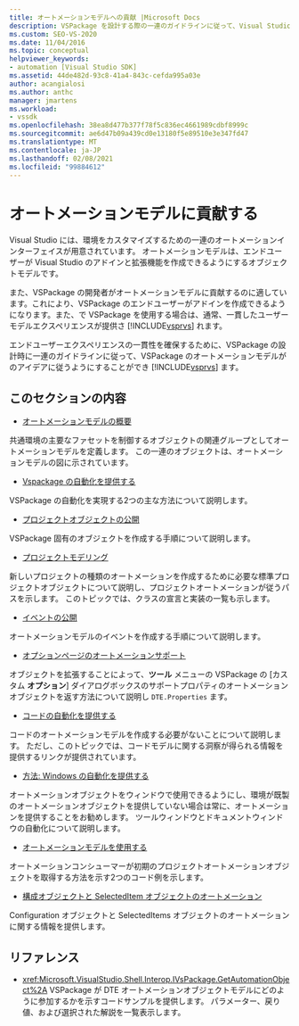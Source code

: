 ```yaml
---
title: オートメーションモデルへの貢献 |Microsoft Docs
description: VSPackage を設計する際の一連のガイドラインに従って、Visual Studio オートメーションモデルに貢献する方法について説明します。
ms.custom: SEO-VS-2020
ms.date: 11/04/2016
ms.topic: conceptual
helpviewer_keywords:
- automation [Visual Studio SDK]
ms.assetid: 44de482d-93c8-41a4-843c-cefda995a03e
author: acangialosi
ms.author: anthc
manager: jmartens
ms.workload:
- vssdk
ms.openlocfilehash: 38ea8d477b377f78f5c836ec4661989cdbf8999c
ms.sourcegitcommit: ae6d47b09a439cd0e13180f5e89510e3e347fd47
ms.translationtype: MT
ms.contentlocale: ja-JP
ms.lasthandoff: 02/08/2021
ms.locfileid: "99884612"
---
```

# <a name="contribute-to-the-automation-model"></a>オートメーションモデルに貢献する
Visual Studio には、環境をカスタマイズするための一連のオートメーションインターフェイスが用意されています。 オートメーションモデルは、エンドユーザーが Visual Studio のアドインと拡張機能を作成できるようにするオブジェクトモデルです。

 また、VSPackage の開発者がオートメーションモデルに貢献するのに適しています。これにより、VSPackage のエンドユーザーがアドインを作成できるようになります。また、で VSPackage を使用する場合は、通常、一貫したユーザーモデルエクスペリエンスが提供さ [!INCLUDE[vsprvs](../../code-quality/includes/vsprvs_md.md)] れます。

 エンドユーザーエクスペリエンスの一貫性を確保するために、VSPackage の設計時に一連のガイドラインに従って、VSPackage のオートメーションモデルがのアイデアに従うようにすることができ [!INCLUDE[vsprvs](../../code-quality/includes/vsprvs_md.md)] ます。

## <a name="in-this-section"></a>このセクションの内容
- [オートメーションモデルの概要](../../extensibility/internals/automation-model-overview.md)

 共通環境の主要なファセットを制御するオブジェクトの関連グループとしてオートメーションモデルを定義します。 この一連のオブジェクトは、オートメーションモデルの図に示されています。

- [Vspackage の自動化を提供する](../../extensibility/internals/providing-automation-for-vspackages.md)

 VSPackage の自動化を実現する2つの主な方法について説明します。

- [プロジェクトオブジェクトの公開](../../extensibility/internals/exposing-project-objects.md)

 VSPackage 固有のオブジェクトを作成する手順について説明します。

- [プロジェクトモデリング](../../extensibility/internals/project-modeling.md)

 新しいプロジェクトの種類のオートメーションを作成するために必要な標準プロジェクトオブジェクトについて説明し、プロジェクトオートメーションが従うパスを示します。 このトピックでは、クラスの宣言と実装の一覧も示します。

- [イベントの公開](../../extensibility/internals/exposing-events-in-the-visual-studio-sdk.md)

 オートメーションモデルのイベントを作成する手順について説明します。

- [オプションページのオートメーションサポート](../../extensibility/internals/automation-support-for-options-pages.md)

 オブジェクトを拡張することによって、**ツール** メニューの VSPackage の [カスタム **オプション**] ダイアログボックスのサポートプロパティのオートメーションオブジェクトを返す方法について説明し `DTE.Properties` ます。

- [コードの自動化を提供する](../../extensibility/internals/providing-automation-for-code.md)

 コードのオートメーションモデルを作成する必要がないことについて説明します。 ただし、このトピックでは、コードモデルに関する洞察が得られる情報を提供するリンクが提供されています。

- [方法: Windows の自動化を提供する](../../extensibility/internals/how-to-provide-automation-for-windows.md)

 オートメーションオブジェクトをウィンドウで使用できるようにし、環境が既製のオートメーションオブジェクトを提供していない場合は常に、オートメーションを提供することをお勧めします。 ツールウィンドウとドキュメントウィンドウの自動化について説明します。

- [オートメーションモデルを使用する](../../extensibility/internals/using-the-automation-model.md)

 オートメーションコンシューマーが初期のプロジェクトオートメーションオブジェクトを取得する方法を示す2つのコード例を示します。

- [構成オブジェクトと SelectedItem オブジェクトのオートメーション](../../extensibility/internals/automation-for-configuration-and-selecteditem-objects.md)

 Configuration オブジェクトと SelectedItems オブジェクトのオートメーションに関する情報を提供します。

## <a name="reference"></a>リファレンス
- <xref:Microsoft.VisualStudio.Shell.Interop.IVsPackage.GetAutomationObject%2A> VSPackage が DTE オートメーションオブジェクトモデルにどのように参加するかを示すコードサンプルを提供します。 パラメーター、戻り値、および選択された解説を一覧表示します。
